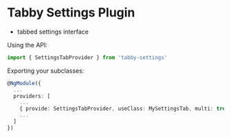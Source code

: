 # Tabby Settings Plugin

* tabbed settings interface

Using the API:

```ts
import { SettingsTabProvider } from 'tabby-settings'
```

Exporting your subclasses:

```ts
@NgModule({
  ...
  providers: [
    ...
    { provide: SettingsTabProvider, useClass: MySettingsTab, multi: true },
    ...
  ]
})
```
